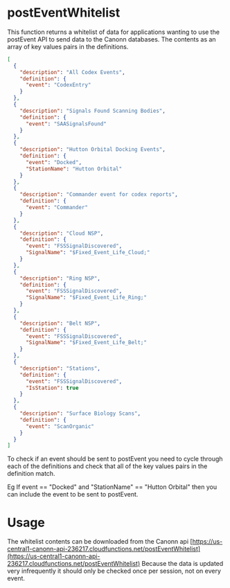 # postEventWhitelist

This function returns a whitelist of data for applications wanting to use the postEvent API to send data to the Canonn databases. 
The contents as an array of key values pairs in the definitions. 

```json
[
  {
    "description": "All Codex Events",
    "definition": {
      "event": "CodexEntry"
    }
  },
  {
    "description": "Signals Found Scanning Bodies",
    "definition": {
      "event": "SAASignalsFound"
    }
  },
  {
    "description": "Hutton Orbital Docking Events",
    "definition": {
      "event": "Docked",
      "StationName": "Hutton Orbital"
    }
  },
  {
    "description": "Commander event for codex reports",
    "definition": {
      "event": "Commander"
    }
  },
  {
    "description": "Cloud NSP",
    "definition": {
      "event": "FSSSignalDiscovered",
      "SignalName": "$Fixed_Event_Life_Cloud;"
    }
  },
  {
    "description": "Ring NSP",
    "definition": {
      "event": "FSSSignalDiscovered",
      "SignalName": "$Fixed_Event_Life_Ring;"
    }
  },
  {
    "description": "Belt NSP",
    "definition": {
      "event": "FSSSignalDiscovered",
      "SignalName": "$Fixed_Event_Life_Belt;"
    }
  },
  {
    "description": "Stations",
    "definition": {
      "event": "FSSSignalDiscovered",
      "IsStation": true
    }
  },
  {
    "description": "Surface Biology Scans",
    "definition": {
      "event": "ScanOrganic"
    }
  }
]
```

To check if an event should be sent to postEvent you need to cycle through each of the definitions and check that all of the key values pairs in the definition match.


Eg If event == "Docked" and "StationName" == "Hutton Orbital" then you can include the event to be sent to postEvent.


# Usage

The whitelist contents can be downloaded from the Canonn api [https://us-central1-canonn-api-236217.cloudfunctions.net/postEventWhitelist](https://us-central1-canonn-api-236217.cloudfunctions.net/postEventWhitelist)
Because the data is updated very infrequently it should only be checked once per session, not on every event. 
